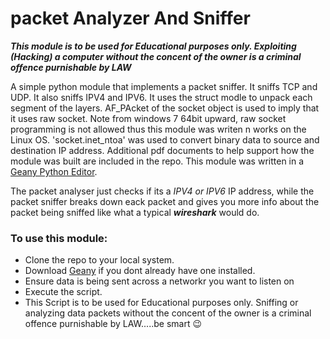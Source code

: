 # packet Analyzer And  Sniffer

**_This module is to be used for Educational purposes only. Exploiting (Hacking) a computer without the concent of the owner is a criminal
offence purnishable by LAW_**

A simple python module that implements a packet sniffer. It sniffs TCP and UDP. It also sniffs IPV4 and IPV6.
It uses the struct modle to unpack each segment of the layers. AF_PAcket of the socket object is used to imply 
that it uses raw socket. Note from windows 7 64bit upward, raw socket programming is not allowed thus this module 
was writen n works on the Linux OS. 'socket.inet_ntoa' was used to convert binary data to source and destination IP address.
Additional pdf documents to help support how the module was built are included in the repo.
This module was written in a  [Geany Python Editor](https://www.geany.org/).

The packet analyser just checks if its a _IPV4 or IPV6_ IP address, while the packet sniffer breaks down eack packet and 
gives you more info about the packet being sniffed like what a typical **_wireshark_** would do.

### To use this module:
- Clone the repo to your local system.
- Download [Geany](https://www.geany.org/Download/Releases) if you dont already have one installed.
- Ensure data is being sent across a networkr you want to listen on
- Execute the script.
- This Script is to be used for Educational purposes only. Sniffing or analyzing data packets without the concent of the owner is a criminal offence purnishable by LAW.....be smart :wink:
